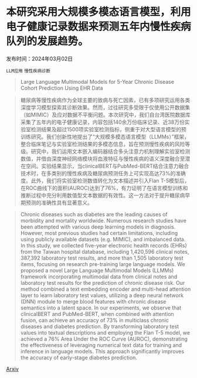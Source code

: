 # 本研究采用大规模多模态语言模型，利用电子健康记录数据来预测五年内慢性疾病队列的发展趋势。

发布时间：2024年03月02日

`LLM应用` `慢性疾病诊断`

> Large Language Multimodal Models for 5-Year Chronic Disease Cohort Prediction Using EHR Data

> 糖尿病等慢性疾病作为全球主要的致病与死亡因素，已有多项研究运用各类深度学习模型探索其诊断效果。然而，过往研究多受限于仅使用公开数据集（如MIMIC）及应对数据不平衡问题。本次研究中，我们自台湾医院数据库采集了五年内的电子健康记录，内容包括140余万份临床记录、近38万份实验室检测结果及超过1500项实验室检测指标，侧重于对大型语言模型的预训练研究。我们创新性地提出了“大规模多模态语言模型（LLMMs）”框架，整合临床笔记与实验室检测结果的多模态信息，旨在预测慢性疾病的风险等级。研究中，我们运用文本嵌入编码器结合多头注意力机制理解实验室检测数值，并借由深度神经网络模块将血液特征与慢性疾病的语义深度融合至潜在空间。实验结果显示，当clinicalBERT与PubMed-BERT结合注意力融合技术时，在多类别的慢性疾病及糖尿病预测任务上可实现高达73%的准确度。此外，我们将实验室检测数值转化为文本描述并引入Flan T-5模型后，在ROC曲线下的面积(AUROC)达到了76%，有力证明了在语言模型训练和推断过程中充分利用数值型文本数据的有效性。这一方法对于提升糖尿病早期预测的准确性具有显著意义。

> Chronic diseases such as diabetes are the leading causes of morbidity and mortality worldwide. Numerous research studies have been attempted with various deep learning models in diagnosis. However, most previous studies had certain limitations, including using publicly available datasets (e.g. MIMIC), and imbalanced data. In this study, we collected five-year electronic health records (EHRs) from the Taiwan hospital database, including 1,420,596 clinical notes, 387,392 laboratory test results, and more than 1,505 laboratory test items, focusing on research pre-training large language models. We proposed a novel Large Language Multimodal Models (LLMMs) framework incorporating multimodal data from clinical notes and laboratory test results for the prediction of chronic disease risk. Our method combined a text embedding encoder and multi-head attention layer to learn laboratory test values, utilizing a deep neural network (DNN) module to merge blood features with chronic disease semantics into a latent space. In our experiments, we observe that clinicalBERT and PubMed-BERT, when combined with attention fusion, can achieve an accuracy of 73% in multiclass chronic diseases and diabetes prediction. By transforming laboratory test values into textual descriptions and employing the Flan T-5 model, we achieved a 76% Area Under the ROC Curve (AUROC), demonstrating the effectiveness of leveraging numerical text data for training and inference in language models. This approach significantly improves the accuracy of early-stage diabetes prediction.

[Arxiv](https://arxiv.org/abs/2403.04785)